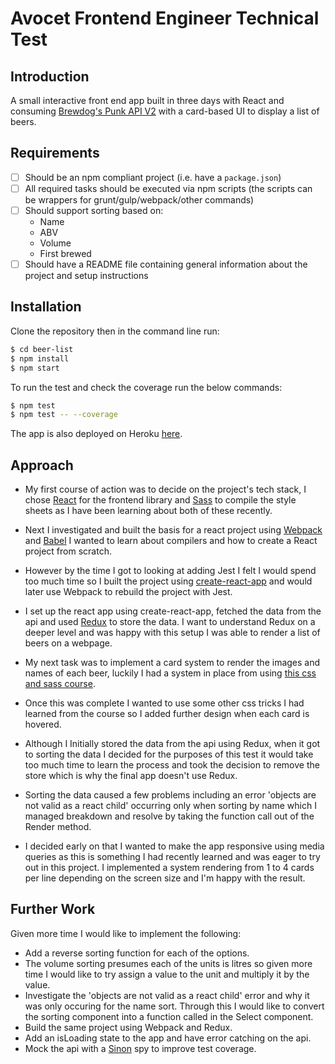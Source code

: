 # Avocet Frontend Engineer Technical Test

## Introduction

A small interactive front end app built in three days with React and consuming [Brewdog's Punk API V2](https://punkapi.com/documentation/v2) with a card-based UI to display a list of beers.

## Requirements

- [ ] Should be an npm compliant project (i.e. have a `package.json`)
- [ ] All required tasks should be executed via npm scripts (the scripts can be wrappers for grunt/gulp/webpack/other commands)
- [ ] Should support sorting based on:
    - Name
	- ABV
	- Volume
	- First brewed
- [ ] Should have a README file containing general information about the project and setup instructions

## Installation

Clone the repository then in the command line run:

```bash
$ cd beer-list
$ npm install
$ npm start
```

To run the test and check the coverage run the below commands:

```bash
$ npm test
$ npm test -- --coverage
```
The app is also deployed on Heroku [here](https://tranquil-sands-97349.herokuapp.com/).

## Approach

- My first course of action was to decide on the project's tech stack, I chose [React](https://reactjs.org/) for the frontend library and [Sass](https://sass-lang.com/) to compile the style sheets as I have been learning about both of these recently.

- Next I investigated and built the basis for a react project using [Webpack](https://webpack.js.org/) and [Babel](https://babeljs.io/) I wanted to learn about compilers and how to create a React project from scratch.

- However by the time I got to looking at adding Jest I felt I would spend too much time so I built the project using [create-react-app](https://github.com/facebook/create-react-app) and would later use Webpack to rebuild the project with Jest.

- I set up the react app using create-react-app, fetched the data from the api and used [Redux](https://redux.js.org/) to store the data. I want to understand Redux on a deeper level and was happy with this setup I was able to render a list of beers on a webpage.

- My next task was to implement a card system to render the images and names of each beer, luckily I had a system in place from using [this css and sass course](https://www.udemy.com/advanced-css-and-sass/).

- Once this was complete I wanted to use some other css tricks I had learned from the course so I added further design when each card is hovered.

- Although I Initially stored the data from the api using Redux, when it got to sorting the data I decided for the purposes of this test it would take too much time to learn the process and took the decision to remove the store which is why the final app doesn't use Redux.

- Sorting the data caused a few problems including an error 'objects are not valid as a react child' occurring only when sorting by name which I managed breakdown and resolve by taking the function call out of the Render method.

- I decided early on that I wanted to make the app responsive using media queries as this is something I had recently learned and was eager to try out in this project.  I implemented a system rendering from 1 to 4 cards per line depending on the screen size and I'm happy with the result.


## Further Work

Given more time I would like to implement the following:

- Add a reverse sorting function for each of the options.
- The volume sorting presumes each of the units is litres so given more time I would like to try assign a value to the unit and multiply it by the value.
- Investigate the 'objects are not valid as a react child' error and why it was only occuring for the name sort.  Through this I would like to convert the sorting component into a function called in the Select component.
- Build the same project using Webpack and Redux.
- Add an isLoading state to the app and have error catching on the api.
- Mock the api with a [Sinon](https://sinonjs.org/) spy to improve test coverage.
